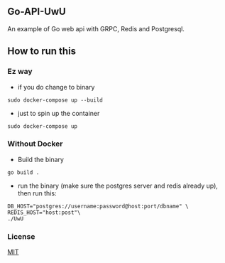 ## Go-API-UwU

An example of Go web api with GRPC, Redis and Postgresql.

## How to run this

### Ez way

- if you do change to binary
```
sudo docker-compose up --build
```

- just to spin up the container

```
sudo docker-compose up
```

### Without Docker

- Build the binary
```
go build .
```

- run the binary (make sure the postgres server and redis already up), then run this:

```
DB_HOST="postgres://username:password@host:port/dbname" \
REDIS_HOST="host:post"\
./UwU
```

### License 

[MIT](./LICENSE)